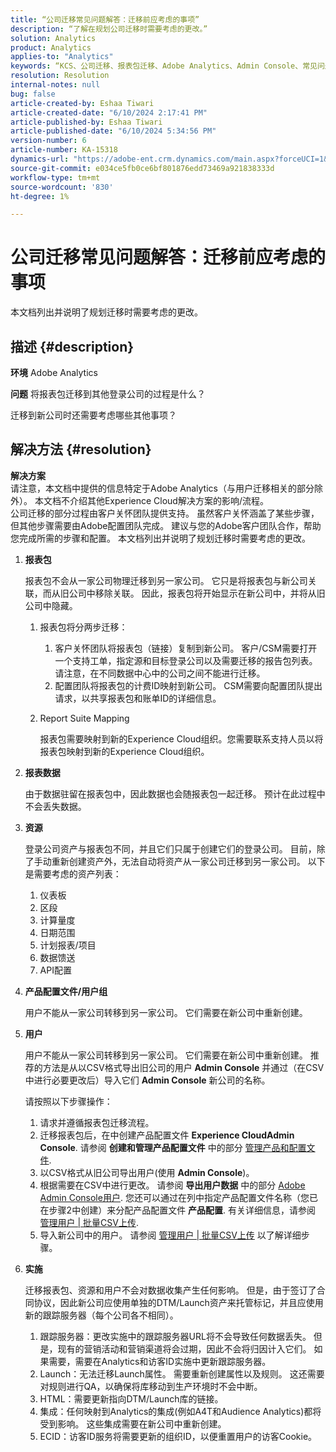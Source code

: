 ```yaml
---
title: “公司迁移常见问题解答：迁移前应考虑的事项”
description: “了解在规划公司迁移时需要考虑的更改。”
solution: Analytics
product: Analytics
applies-to: "Analytics"
keywords: “KCS、公司迁移、报表包迁移、Adobe Analytics、Admin Console、常见问题解答、新公司、配置、CSM、Adobe客户团队、常见问题解答”
resolution: Resolution
internal-notes: null
bug: false
article-created-by: Eshaa Tiwari
article-created-date: "6/10/2024 2:17:41 PM"
article-published-by: Eshaa Tiwari
article-published-date: "6/10/2024 5:34:56 PM"
version-number: 6
article-number: KA-15318
dynamics-url: "https://adobe-ent.crm.dynamics.com/main.aspx?forceUCI=1&pagetype=entityrecord&etn=knowledgearticle&id=7cf13a30-3427-ef11-840a-00224803cdc1"
source-git-commit: e034ce5fb0ce6bf801876edd73469a921838333d
workflow-type: tm+mt
source-wordcount: '830'
ht-degree: 1%

---
```


# 公司迁移常见问题解答：迁移前应考虑的事项


本文档列出并说明了规划迁移时需要考虑的更改。



## 描述 {#description}


<b>环境</b>
Adobe Analytics

<b>问题</b>
将报表包迁移到其他登录公司的过程是什么？

迁移到新公司时还需要考虑哪些其他事项？


## 解决方法 {#resolution}


<b>解决方案</b>
<br>请注意，本文档中提供的信息特定于Adobe Analytics（与用户迁移相关的部分除外）。 本文档不介绍其他Experience Cloud解决方案的影响/流程。<br>
公司迁移的部分过程由客户关怀团队提供支持。 虽然客户关怀涵盖了某些步骤，但其他步骤需要由Adobe配置团队完成。 建议与您的Adobe客户团队合作，帮助您完成所需的步骤和配置。 本文档列出并说明了规划迁移时需要考虑的更改。

1. <b>报表包</b>

   报表包不会从一家公司物理迁移到另一家公司。 它只是将报表包与新公司关联，而从旧公司中移除关联。 因此，报表包将开始显示在新公司中，并将从旧公司中隐藏。

   1. 报表包将分两步迁移：

      1. 客户关怀团队将报表包（链接）复制到新公司。 客户/CSM需要打开一个支持工单，指定源和目标登录公司以及需要迁移的报告包列表。 请注意，在不同数据中心中的公司之间不能进行迁移。
      2. 配置团队将报表包的计费ID映射到新公司。 CSM需要向配置团队提出请求，以共享报表包和账单ID的详细信息。


   2. Report Suite Mapping

      报表包需要映射到新的Experience Cloud组织。您需要联系支持人员以将报表包映射到新的Experience Cloud组织。


2. <b>报表数据</b>

   由于数据驻留在报表包中，因此数据也会随报表包一起迁移。 预计在此过程中不会丢失数据。


3. <b>资源</b>

   登录公司资产与报表包不同，并且它们只属于创建它们的登录公司。 目前，除了手动重新创建资产外，无法自动将资产从一家公司迁移到另一家公司。 以下是需要考虑的资产列表：

   1. 仪表板
   2. 区段
   3. 计算量度
   4. 日期范围
   5. 计划报表/项目
   6. 数据馈送
   7. API配置


4. <b>产品配置文件/用户组</b>

   用户不能从一家公司转移到另一家公司。 它们需要在新公司中重新创建。


5. <b>用户</b>

   用户不能从一家公司转移到另一家公司。 它们需要在新公司中重新创建。 推荐的方法是从以CSV格式导出旧公司的用户 <b>Admin Console</b> 并通过（在CSV中进行必要更改后）导入它们 <b>Admin Console</b> 新公司的名称。



   请按照以下步骤操作：

   1. 请求并遵循报表包迁移流程。
   2. 迁移报表包后，在中创建产品配置文件 <b>Experience CloudAdmin Console</b>. 请参阅 <b>创建和管理产品配置文件</b> 中的部分 [管理产品和配置文件](https://helpx.adobe.com/in/enterprise/using/manage-products-and-profiles.html).
   3. 以CSV格式从旧公司导出用户(使用 <b>Admin Console</b>)。
   4. 根据需要在CSV中进行更改。 请参阅 <b>导出用户数据</b> 中的部分 [Adobe Admin Console用户](https://helpx.adobe.com/in/enterprise/using/users.html). 您还可以通过在列中指定产品配置文件名称（您已在步骤2中创建）来分配产品配置文件 <b>产品配置</b>. 有关详细信息，请参阅 [管理用户 | 批量CSV上传](https://helpx.adobe.com/in/enterprise/using/bulk-upload-users.html).
   5. 导入新公司中的用户。 请参阅 [管理用户 | 批量CSV上传](https://helpx.adobe.com/in/enterprise/using/bulk-upload-users.html) 以了解详细步骤。


6. <b>实施</b>

   迁移报表包、资源和用户不会对数据收集产生任何影响。 但是，由于签订了合同协议，因此新公司应使用单独的DTM/Launch资产来托管标记，并且应使用新的跟踪服务器（每个公司各不相同）。

   1. 跟踪服务器：更改实施中的跟踪服务器URL将不会导致任何数据丢失。 但是，现有的营销活动和营销渠道将会过期，因此不会将归因计入它们。 如果需要，需要在Analytics和访客ID实施中更新跟踪服务器。
   2. Launch：无法迁移Launch属性。 需要重新创建属性以及规则。 这还需要对规则进行QA，以确保将库移动到生产环境时不会中断。
   3. HTML：需要更新指向DTM/Launch库的链接。
   4. 集成：任何映射到Analytics的集成(例如A4T和Audience Analytics)都将受到影响。 这些集成需要在新公司中重新创建。
   5. ECID：访客ID服务将需要更新的组织ID，以便重置用户的访客Cookie。

